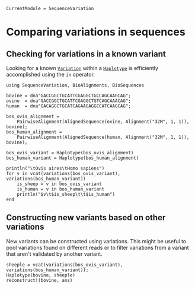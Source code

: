```@meta
CurrentModule = SequenceVariation
```

# Comparing variations in sequences

## Checking for variations in a known variant

Looking for a known [`Variation`](@ref) within a [`Haplotype`](@ref) is
efficiently accomplished using the `in` operator.

```@setup call_variants
using SequenceVariation, BioAlignments, BioSequences

bovine = dna"GACCGGCTGCATTCGAGGCTGCCAGCAAGCAG";
ovine  = dna"GACCGGCTGCATTCGAGGCTGTCAGCAAACAG";
human  = dna"GACAGGCTGCATCAGAAGAGGCCATCAAGCAG";

bos_ovis_alignment =
    PairwiseAlignment(AlignedSequence(ovine, Alignment("32M", 1, 1)), bovine);
bos_human_alignment =
    PairwiseAlignment(AlignedSequence(human, Alignment("32M", 1, 1)), bovine);

bos_ovis_variant = Haplotype(bos_ovis_alignment)
bos_human_variant = Haplotype(bos_human_alignment)
```

```@example call_variants
println("\tOvis aires\tHomo sapiens")
for v in vcat(variations(bos_ovis_variant), variations(bos_human_variant))
    is_sheep = v in bos_ovis_variant
    is_human = v in bos_human_variant
    println("$v\t$is_sheep\t\t$is_human")
end
```

## Constructing new variants based on other variations

New variants can be constructed using variations. This might be useful to pool
variations found on different reads or to filter variations from a variant
that aren't validated by another variant.

```@repl call_variants
sheeple = vcat(variations(bos_ovis_variant), variations(bos_human_variant));
Haplotype(bovine, sheeple)
reconstruct!(bovine, ans)
```
